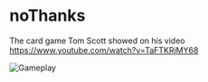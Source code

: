 # noThanks
The card game Tom Scott showed on his video https://www.youtube.com/watch?v=TaFTKRjMY68

![Gameplay](https://user-images.githubusercontent.com/47807051/144111093-a70478ab-d694-4be1-87e3-2443408ccbf9.png)
